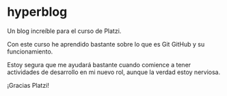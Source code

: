 # hyperblog
Un blog increíble para el curso de Platzi.

Con este curso he aprendido bastante sobre lo que es Git GitHub y su funcionamiento.

Estoy segura que me ayudará bastante cuando comience a tener actividades de desarrollo en mi nuevo rol, aunque la verdad estoy nerviosa.

¡Gracias Platzi!
